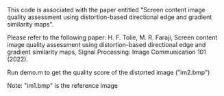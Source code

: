 This code is associated with the paper entitled "Screen content image quality assessment using distortion-based directional edge and gradient similarity maps".

Please refer to the following paper:
H. F. Tolie, M. R. Faraji, Screen content image quality assessment using distortion-based directional edge and gradient similarity maps, Signal Processing: Image Communication 101 (2022).

Run demo.m to get the quality score of the distorted image ("im2.bmp")

Note: "im1.bmp" is the reference image
